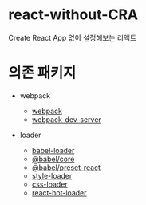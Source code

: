 # react-without-CRA

Create React App 없이 설정해보는 리액트

# 의존 패키지

- webpack

  - [webpack](https://webpack.kr/)
  - [webpack-dev-server](https://webpack.js.org/guides/development/#using-webpack-dev-server)

- loader
  - [babel-loader](https://webpack.kr/loaders/babel-loader/)
  - [@babel/core](https://webpack.kr/loaders/babel-loader/)
  - [@babel/preset-react](https://babeljs.io/docs/en/babel-preset-react)
  - [style-loader](https://webpack.kr/guides/asset-management/#loading-css)
  - [css-loader](https://webpack.kr/guides/asset-management/#loading-css)
  - [react-hot-loader](https://github.com/gaearon/react-hot-loader)
